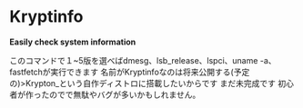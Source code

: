 # Kryptinfo
**Easily check system information**

このコマンドで１~5版を選べばdmesg、lsb_release、lspci、uname -a、fastfetchが実行できます
名前がKryptinfoなのは将来公開する(予定の)>Krypton_という自作ディストロに搭載したいからです
まだ未完成です
初心者が作ったのでで無駄やバグが多いかもしれません。

